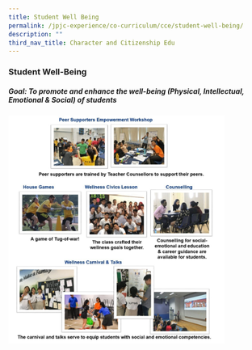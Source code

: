 ```yaml
---
title: Student Well Being
permalink: /jpjc-experience/co-curriculum/cce/student-well-being/
description: ""
third_nav_title: Character and Citizenship Edu
---
```

### **Student Well-Being**	
##### **Goal: To promote and enhance the well-being (Physical, Intellectual, Emotional & Social) of students**

<img src="/images/Student_well_being%201.jpg" 
     style="width:85%">